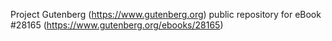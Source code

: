 Project Gutenberg (https://www.gutenberg.org) public repository for eBook #28165 (https://www.gutenberg.org/ebooks/28165)
